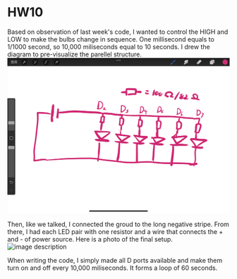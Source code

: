 # HW10
 
 Based on observation of last week's code, I wanted to control the HIGH and LOW to make the bulbs change in sequence. One millisecond equals to 1/1000 second, so 10,000 miliseconds equal to 10 seconds. I drew the diagram to pre-visualize the parellel structure. 
![image description](./1.png)  

Then, like we talked, I connected the groud to the long negative stripe. From there, I had each LED pair with one resistor and a wire that connects the + and - of power source. Here is a photo of the final setup. 
![image description](./2.png)  

When writing the code, I simply made all D ports available and make them turn on and off every 10,000 miliseconds. It forms a loop of 60 seconds. 